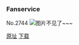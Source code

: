 ### Fanservice
No.2744
![图片不见了~~~](https://imgs.xkcd.com/comics/fanservice.png)

[原址](https://xkcd.com//2744) [下载](https://imgs.xkcd.com/comics/fanservice.png)

